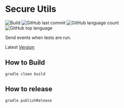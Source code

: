  # Secure Utils
![Build](https://github.com/trevorism/test-result-events/actions/workflows/build.yml/badge.svg)
![GitHub last commit](https://img.shields.io/github/last-commit/trevorism/test-result-events)
![GitHub language count](https://img.shields.io/github/languages/count/trevorism/test-result-events)
![GitHub top language](https://img.shields.io/github/languages/top/trevorism/test-result-events)

Send events when tests are run.

Latest [Version](https://github.com/trevorism/test-result-events/releases/latest)

## How to Build
`gradle clean build`

## How to release
`gradle publishRelease`